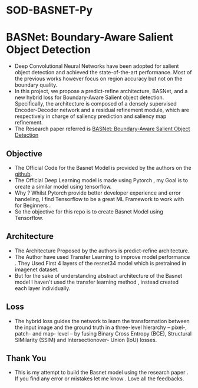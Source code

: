 # SOD-BASNET-Py
# BASNet: Boundary-Aware Salient Object Detection

- Deep Convolutional Neural Networks have been adopted for salient object detection and achieved the state-of-the-art performance. Most of the previous works however focus on region accuracy but not on the boundary quality.
- In this project, we propose a predict-refine architecture, BASNet, and a new hybrid loss for Boundary-Aware Salient object detection. Specifically, the architecture is composed of a densely supervised Encoder-Decoder network and a residual refinement module, which are respectively in charge of saliency prediction and saliency map refinement.
- The Research paper referred  is [BASNet: Boundary-Aware Salient Object Detection](https://openaccess.thecvf.com/content_CVPR_2019/papers/Qin_BASNet_Boundary-Aware_Salient_Object_Detection_CVPR_2019_paper.pdf "BASNet: Boundary-Aware Salient Object Detection") 

## Objective 
- The Official Code for the Basnet Model is provided by the authors on the [github](https://github.com/xuebinqin/BASNet "github").
- The Official Deep Learning model is made using Pytorch , my Goal is to create a similar model using tensorflow.
- Why ? Whilst Pytorch provide better developer experience and error handeling, I find Tensorflow to be a great ML Framework to work with for Beginners .  
- So the objective for this repo is to create Basnet Model using Tensorflow.

## Architecture
- The Architecture Proposed by the authors is predict-refine architecture.
- The Author have used  Transfer Learning  to improve model performance . They Used First 4 layers of the resnet34 model which is pretrained in imagenet dataset.
- But for the sake of understanding abstract architecture of the Basnet model I haven't used the transfer learning method , instead created each layer individually.

## Loss
- The hybrid loss guides the network to learn the transformation between the input image and the ground truth in a three-level hierarchy – pixel-, patch- and map- level – by fusing Binary Cross Entropy (BCE), Structural SIMilarity (SSIM) and Intersectionover- Union (IoU) losses.
## Thank You 
- This is my attempt to build the Basnet model using the research paper . If you find any error or mistakes let me know . Love all the feedbacks.
